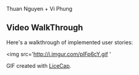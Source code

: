  
Thuan Nguyen + Vi Phung
## Video WalkThrough
Here's a walkthrough of implemented user stories:

<img src='http://i.imgur.com/plFp6cY.gif '

GIF created with [LiceCap](http://www.cockos.com/licecap/).
